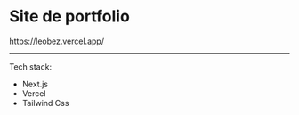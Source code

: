 # Site de portfolio

https://leobez.vercel.app/

<hr>

Tech stack:

- Next.js
- Vercel
- Tailwind Css
